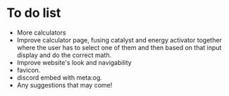 # To do list
- More calculators
- Improve calculator page, fusing catalyst and energy activator together where the user has to select one of them and then based on that input display and do the correct math.
- Improve website's look and navigability
- favicon.
- discord embed with meta:og.
- Any suggestions that may come!